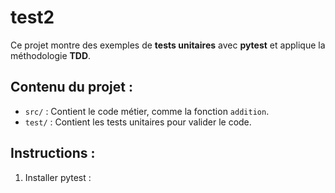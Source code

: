 # test2

Ce projet montre des exemples de **tests unitaires** avec **pytest** et applique la méthodologie **TDD**.

## Contenu du projet :
- `src/` : Contient le code métier, comme la fonction `addition`.
- `test/` : Contient les tests unitaires pour valider le code.

## Instructions :
1. Installer pytest :

